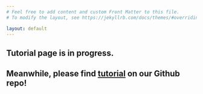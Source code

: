 ```yaml
---
# Feel free to add content and custom Front Matter to this file.
# To modify the layout, see https://jekyllrb.com/docs/themes/#overriding-theme-defaults

layout: default
---
```


## Tutorial page is in progress. 
## Meanwhile, please find [tutorial](https://github.com/CompEpigen/methylbert/tree/main/tutorials) on our Github repo! 